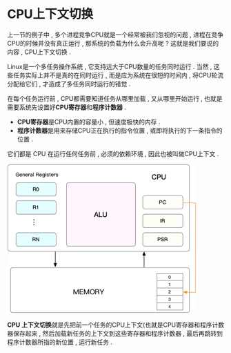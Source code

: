 # CPU上下文切换

上一节的例子中 , 多个进程竞争CPU就是一个经常被我们忽视的问题 , 进程在竞争CPU的时候并没有真正运行 , 那系统的负载为什么会升高呢 ? 这就是我们要说的内容 , CPU上下文切换 .

Linux是一个多任务操作系统 , 它支持远大于CPU数量的任务同时运行 . 当然 , 这些任务实际上并不是真的在同时运行 , 而是应为系统在很短的时间内 , 将CPU轮流分配给它们 , 才造成了多任务同时运行的错觉 .

在每个任务运行前 , CPU都需要知道任务从哪里加载 , 又从哪里开始运行 , 也就是需要系统先设置好**CPU寄存器**和**程序计数器** .

* **CPU寄存器**是CPU内置的容量小 , 但速度极快的内存 . 
* **程序计数器**是用来存储CPU正在执行的指令位置 , 或即将执行的下一条指令的位置 . 

它们都是 CPU 在运行任何任务前 , 必须的依赖环境 , 因此也被叫做CPU上下文 .

![](/assets/linux-cpu.png)

**CPU 上下文切换**就是先把前一个任务的CPU上下文\(也就是CPU寄存器和程序计数器保存起来 , 然后加载新任务的上下文到这些寄存器和程序计数器 , 最后再跳转到程序计数器所指的新位置 , 运行新任务 . 

